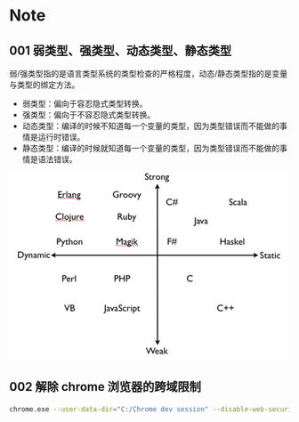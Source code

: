 # Note

## 001 弱类型、强类型、动态类型、静态类型

弱/强类型指的是语言类型系统的类型检查的严格程度，动态/静态类型指的是变量与类型的绑定方法。

- 弱类型：偏向于容忍隐式类型转换。
- 强类型：偏向于不容忍隐式类型转换。
- 动态类型：编译的时候不知道每一个变量的类型，因为类型错误而不能做的事情是运行时错误。
- 静态类型：编译的时候就知道每一个变量的类型，因为类型错误而不能做的事情是语法错误。

![弱类型、强类型、动态类型、静态类型](https://raw.githubusercontent.com/chanshiyucx/yoi/master/2019/note/语言类型.jpg)

## 002 解除 chrome 浏览器的跨域限制

```bash
chrome.exe --user-data-dir="C:/Chrome dev session" --disable-web-security
```
